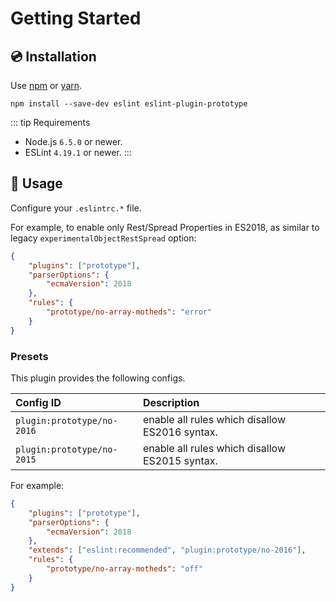 # Getting Started

## 💿 Installation

Use [npm](https://www.npmjs.com/) or [yarn](https://yarnpkg.com/).

```console
npm install --save-dev eslint eslint-plugin-prototype
```

::: tip Requirements

-   Node.js `6.5.0` or newer.
-   ESLint `4.19.1` or newer.
    :::

## 📖 Usage

Configure your `.eslintrc.*` file.

For example, to enable only Rest/Spread Properties in ES2018, as similar to legacy `experimentalObjectRestSpread` option:

```json
{
    "plugins": ["prototype"],
    "parserOptions": {
        "ecmaVersion": 2018
    },
    "rules": {
        "prototype/no-array-motheds": "error"
    }
}
```

### Presets

This plugin provides the following configs.

| Config ID                  | Description                                    |
| :------------------------- | :--------------------------------------------- |
| `plugin:prototype/no-2016` | enable all rules which disallow ES2016 syntax. |
| `plugin:prototype/no-2015` | enable all rules which disallow ES2015 syntax. |

For example:

```json
{
    "plugins": ["prototype"],
    "parserOptions": {
        "ecmaVersion": 2018
    },
    "extends": ["eslint:recommended", "plugin:prototype/no-2016"],
    "rules": {
        "prototype/no-array-motheds": "off"
    }
}
```
